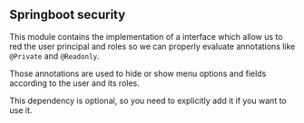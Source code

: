 ## Springboot security

This module contains the implementation of a interface which allow us to red the user principal and roles
so we can properly evaluate annotations like `@Private` and `@Readonly`.

Those annotations are used to hide or show menu options and fields according to the user and its roles.

This dependency is optional, so you need to explicitly add it if you want to use it.